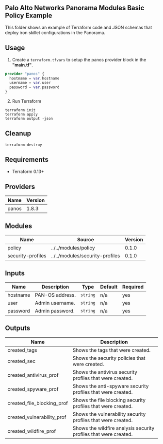 Palo Alto Networks Panorama Modules Basic Policy Example
---
This folder shows an example of Terraform code and JSON schemas that deploy iron skillet configurations in the Panorama.

Usage
---
1. Create a `terraform.tfvars` to setup the panos provider block in the **"main.tf"**.
```terraform
provider "panos" {
  hostname = var.hostname
  username = var.user
  password = var.password
}
```

2. Run Terraform
```
terraform init
terraform apply
terraform output -json
```

Cleanup
---
```
terraform destroy
```


Requirements
---
* Terraform 0.13+

Providers
---
Name | Version
-----|------
panos | 1.8.3

Modules
---
Name | Source | Version
---|---|---
policy | ../../modules/policy | 0.1.0
security-profiles | ../../modules/security-profiles | 0.1.0

Inputs
---
Name | Description | Type | Default | Required
-----|-----|-----|-----|-----
hostname | PAN-OS address. | `string` | n/a | yes
user | Admin username. | `string` | n/a | yes
password | Admin password. | `string` | n/a | yes

Outputs
---
Name | Description
---|---
created_tags | Shows the tags that were created.
created_sec |Shows the security policies that were created.
created_antivirus_prof | Shows the antivirus security profiles that were created.
created_spyware_prof |Shows the anti-spyware security profiles that were created.
created_file_blocking_prof |Shows the file blocking security profiles that were created.
created_vulnerability_prof |Shows the vulnerability security profiles that were created.
created_wildfire_prof |Shows the wildfire analysis security profiles that were created.